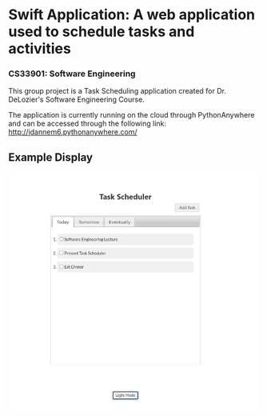 # Swift Application: A web application used to schedule tasks and activities
### CS33901: Software Engineering
This group project is a Task Scheduling application created for Dr. DeLozier's Software Engineering Course.

The application is currently running on the cloud through PythonAnywhere and can be accessed through the following link:
http://jdannem6.pythonanywhere.com/

## Example Display
![](ExampleDisplay.PNG)



